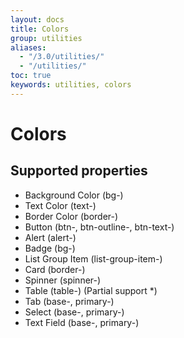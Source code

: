 ```yaml
---
layout: docs
title: Colors
group: utilities
aliases:
  - "/3.0/utilities/"
  - "/utilities/"
toc: true
keywords: utilities, colors
---
```


# Colors

<div class="row">
  <div id="defaultColorOptions" class="theme-colors-container d-flex flex-wrap mb-4">
  </div>
</div>

## Supported properties

<div class="row">
  <div class="col-md-12">
    <ul class="list-group">
      <li class="list-group-item border-0">Background Color <span class="text-purple">(bg-)</span></li>
      <li class="list-group-item border-0">Text Color <span class="text-purple">(text-)</span></li>
      <li class="list-group-item border-0">Border Color <span class="text-purple">(border-)</span></li>
      <li class="list-group-item border-0">Button <span class="text-purple">(btn-, btn-outline-, btn-text-)</span></li>
      <li class="list-group-item border-0">Alert <span class="text-purple">(alert-)</span></li>
      <li class="list-group-item border-0">Badge <span class="text-purple">(bg-)</span></li>
      <li class="list-group-item border-0">List Group Item <span class="text-purple">(list-group-item-)</span></li>
      <li class="list-group-item border-0">Card <span class="text-purple">(border-)</span></li>
      <li class="list-group-item border-0">Spinner <span class="text-purple">(spinner-)</span></li>
      <li class="list-group-item border-0">Table <span class="text-purple">(table-) (Partial support *)</span></li>
      <li class="list-group-item border-0">Tab <span class="text-purple">(base-, primary-)</span></li>
      <li class="list-group-item border-0">Select <span class="text-purple">(base-, primary-)</span></li>
      <li class="list-group-item border-0">Text Field <span class="text-purple">(base-, primary-)</span></li>
    </ul>
  </div>
</div>
